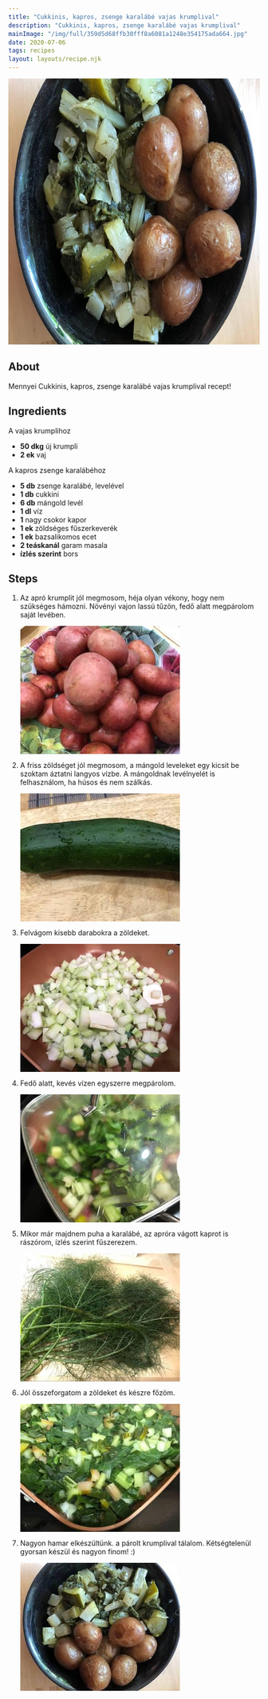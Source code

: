 ```yaml
---
title: "Cukkinis, kapros, zsenge karalábé vajas krumplival"
description: "Cukkinis, kapros, zsenge karalábé vajas krumplival"
mainImage: "/img/full/359d5d68ffb30fff8a6081a1248e354175ada664.jpg"
date: 2020-07-06
tags: recipes
layout: layouts/recipe.njk
---
```

                        
<p align="center"><a href="https://cookpad.com/hu/receptek/13093475-cukkinis-kapros-zsenge-karalabe-vajas-krumplival" rel="Recipe source page"><img width="751" height="532" src="/img/full/359d5d68ffb30fff8a6081a1248e354175ada664.jpg"/></a></p>

## About
Mennyei Cukkinis, kapros, zsenge karalábé vajas krumplival recept! 

>  

## Ingredients

A vajas krumplihoz
* **50 dkg** új krumpli
* **2 ek** vaj

A kapros zsenge karalábéhoz
* **5 db** zsenge karalábé, levelével
* **1 db** cukkini
* **6 db** mángold levél
* **1 dl** víz
* **1** nagy csokor kapor
* **1 ek** zöldséges fűszerkeverék
* **1 ek** bazsalikomos ecet
* **2 teáskanál** garam masala
* **ízlés szerint** bors

## Steps

1. Az apró krumplit jól megmosom, héja olyan vékony, hogy nem szükséges hámozni. Növényi vajon lassú tűzön, fedő alatt megpárolom saját levében.
 
    <p><img width="320" height="256" align="left" src="/img/full/ef3183a9a2ad17515b20550a15ebfde2b068ac66.jpg"/></p><div style="clear: both"/>

2. A friss zöldséget jól megmosom, a mángold leveleket egy kicsit be szoktam áztatni langyos vízbe. A mángoldnak levélnyelét is felhasználom, ha húsos és nem szálkás.
 
    <p><img width="320" height="256" align="left" src="/img/full/fa8f1495150468497c8790d38e37ef740aca787a.jpg"/></p><div style="clear: both"/>

3. Felvágom kisebb darabokra a zöldeket.
 
    <p><img width="320" height="256" align="left" src="/img/full/75b43ba1ebc8d2bf9a83d059f6e093e9ae58f924.jpg"/></p><div style="clear: both"/>

4. Fedő alatt, kevés vízen egyszerre megpárolom.
 
    <p><img width="320" height="256" align="left" src="/img/full/50d77a6e6f054b2aa10b0b1391ae6dd0b97431be.jpg"/></p><div style="clear: both"/>

5. Mikor már majdnem puha a karalábé, az apróra vágott kaprot is rászórom, ízlés szerint fűszerezem.
 
    <p><img width="320" height="256" align="left" src="/img/full/4f2889b47dd6dc49db2cfdee55a0ce2e968e91ba.jpg"/></p><div style="clear: both"/>

6. Jól összeforgatom a zöldeket és készre főzöm.
 
    <p><img width="320" height="256" align="left" src="/img/full/a0c4ab62f5adc4b6bf33f4ba9f9d3c91dfbc638e.jpg"/></p><div style="clear: both"/>

7. Nagyon hamar elkészültünk. a párolt krumplival tálalom. Kétségtelenül gyorsan készül és nagyon finom! :)
 
    <p><img width="320" height="256" align="left" src="/img/full/8c3f500c72279b2e54e95a40e805c811048f426a.jpg"/></p><div style="clear: both"/>

